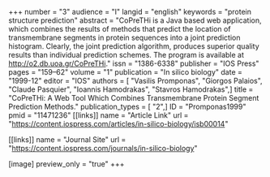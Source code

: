 +++
number = "3"
audience = "I"
langid = "english"
keywords = "protein structure prediction"
abstract = "CoPreTHi is a Java based web application, which combines the results of methods that predict the location of transmembrane segments in protein sequences into a joint prediction histogram. Clearly, the joint prediction algorithm, produces superior quality results than individual prediction schemes. The program is available at http://o2.db.uoa.gr/CoPreTHi."
issn = "1386-6338"
publisher = "IOS Press"
pages = "159–62"
volume = "1"
publication = "In silico biology"
date = "1999-12"
editor = "IOS"
authors = [ "Vasilis Promponas", "Giorgos Palaios", "Claude Pasquier", "Ioannis Hamodrakas", "Stavros Hamodrakas",]
title = "CoPreTHi: A Web Tool Which Combines Transmembrane Protein Segment Prediction Methods."
publication_types = [ "2",]
ID = "Promponas1999"
pmid = "11471236"
[[links]]
name = "Article Link"
url = "https://content.iospress.com/articles/in-silico-biology/isb00014"

[[links]]
name = "Journal Site"
url = "https://content.iospress.com/journals/in-silico-biology"

[image]
preview_only = "true"
+++
